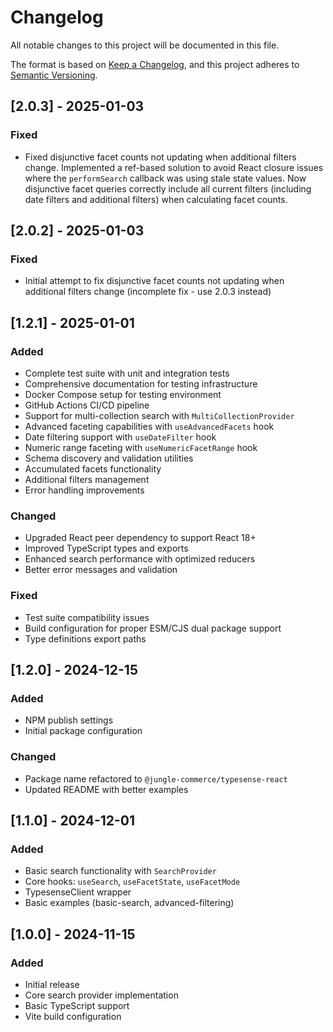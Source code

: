 # Changelog

All notable changes to this project will be documented in this file.

The format is based on [Keep a Changelog](https://keepachangelog.com/en/1.1.0/),
and this project adheres to [Semantic Versioning](https://semver.org/spec/v2.0.0.html).

## [2.0.3] - 2025-01-03

### Fixed
- Fixed disjunctive facet counts not updating when additional filters change. Implemented a ref-based solution to avoid React closure issues where the `performSearch` callback was using stale state values. Now disjunctive facet queries correctly include all current filters (including date filters and additional filters) when calculating facet counts.

## [2.0.2] - 2025-01-03

### Fixed
- Initial attempt to fix disjunctive facet counts not updating when additional filters change (incomplete fix - use 2.0.3 instead)

## [1.2.1] - 2025-01-01

### Added
- Complete test suite with unit and integration tests
- Comprehensive documentation for testing infrastructure
- Docker Compose setup for testing environment
- GitHub Actions CI/CD pipeline
- Support for multi-collection search with `MultiCollectionProvider`
- Advanced faceting capabilities with `useAdvancedFacets` hook
- Date filtering support with `useDateFilter` hook
- Numeric range faceting with `useNumericFacetRange` hook
- Schema discovery and validation utilities
- Accumulated facets functionality
- Additional filters management
- Error handling improvements

### Changed
- Upgraded React peer dependency to support React 18+
- Improved TypeScript types and exports
- Enhanced search performance with optimized reducers
- Better error messages and validation

### Fixed
- Test suite compatibility issues
- Build configuration for proper ESM/CJS dual package support
- Type definitions export paths

## [1.2.0] - 2024-12-15

### Added
- NPM publish settings
- Initial package configuration

### Changed
- Package name refactored to `@jungle-commerce/typesense-react`
- Updated README with better examples

## [1.1.0] - 2024-12-01

### Added
- Basic search functionality with `SearchProvider`
- Core hooks: `useSearch`, `useFacetState`, `useFacetMode`
- TypesenseClient wrapper
- Basic examples (basic-search, advanced-filtering)

## [1.0.0] - 2024-11-15

### Added
- Initial release
- Core search provider implementation
- Basic TypeScript support
- Vite build configuration